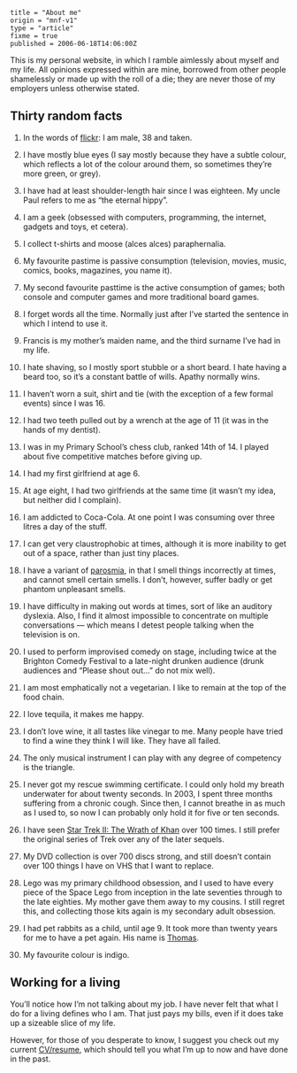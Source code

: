 ```
title = "About me"
origin = "mnf-v1"
type = "article"
fixme = true
published = 2006-06-18T14:06:00Z
```

This is my personal website, in which I ramble aimlessly about myself and my life. All opinions expressed within are mine, borrowed from other people shamelessly or made up with the roll of a die; they are never those of my employers unless otherwise stated.


## Thirty random facts


1. In the words of [flickr](http://www.flickr.com/people/mn_francis/): I am male, 38 and taken.


2. I have mostly blue eyes (I say mostly because they have a subtle colour, which reflects a lot of the colour around them, so sometimes they’re more green, or grey).


3. I have had at least shoulder-length hair since I was eighteen. My uncle Paul refers to me as “the eternal hippy”.


4. I am a geek (obsessed with computers, programming, the internet, gadgets and toys, et cetera).


5. I collect t-shirts and moose (alces alces) paraphernalia.


6. My favourite pastime is passive consumption (television, movies, music, comics, books, magazines, you name it).


7. My second favourite pasttime is the active consumption of games; both console and computer games and more traditional board games.


8. I forget words all the time. Normally just after I’ve started the sentence in which I intend to use it.


9. Francis is my mother’s maiden name, and the third surname I’ve had in my life.


10. I hate shaving, so I mostly sport stubble or a short beard. I hate having a beard too, so it’s a constant battle of wills. Apathy normally wins.


11. I haven’t worn a suit, shirt and tie (with the exception of a few formal events) since I was 16.


12. I had two teeth pulled out by a wrench at the age of 11 (it was in the hands of my dentist).


13. I was in my Primary School’s chess club, ranked 14th of 14. I played about five competitive matches before giving up.


14. I had my first girlfriend at age 6.


15. At age eight, I had two girlfriends at the same time (it wasn’t my idea, but neither did I complain).


16. I am addicted to Coca-Cola. At one point I was consuming over three litres a day of the stuff.


17. I can get very claustrophobic at times, although it is more inability to get out of a space, rather than just tiny places.


18. I have a variant of [parosmia](http://en.wikipedia.org/wiki/Parosmia), in that I smell things incorrectly at times, and cannot smell certain smells. I don’t, however, suffer badly or get phantom unpleasant smells.


19. I have difficulty in making out words at times, sort of like an auditory dyslexia. Also, I find it almost impossible to concentrate on multiple conversations — which means I detest people talking when the television is on.


20. I used to perform improvised comedy on stage, including twice at the Brighton Comedy Festival to a late-night drunken audience (drunk audiences and “Please shout out…” do not mix well).


21. I am most emphatically not a vegetarian. I like to remain at the top of the food chain.


22. I love tequila, it makes me happy.


23. I don’t love wine, it all tastes like vinegar to me. Many people have tried to find a wine they think I will like. They have all failed.


24. The only musical instrument I can play with any degree of competency is the triangle.


25. I never got my rescue swimming certificate. I could only hold my breath underwater for about twenty seconds. In 2003, I spent three months suffering from a chronic cough. Since then, I cannot breathe in as much as I used to, so now I can probably only hold it for five or ten seconds.


26. I have seen [Star Trek II: The Wrath of Khan](http://www.imdb.com/title/tt0084726/) over 100 times. I still prefer the original series of Trek over any of the later sequels.


27. My DVD collection is over 700 discs strong, and still doesn’t contain over 100 things I have on VHS that I want to replace.


28. Lego was my primary childhood obsession, and I used to have every piece of the Space Lego from inception in the late seventies through to the late eighties. My mother gave them away to my cousins. I still regret this, and collecting those kits again is my secondary adult obsession.


29. I had pet rabbits as a child, until age 9. It took more than twenty years for me to have a pet again. His name is [Thomas](http://flickr.com/photos/mn_francis/sets/610185/).


30. My favourite colour is indigo.




## Working for a living


You’ll notice how I’m not talking about my job. I have never felt that what I do for a living defines who I am. That just pays my bills, even if it does take up a sizeable slice of my life.


However, for those of you desperate to know, I suggest you check out my current [CV/resume](http://cv.marknormanfrancis.com/), which should tell you what I’m up to now and have done in the past.


